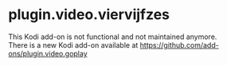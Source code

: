 

# plugin.video.viervijfzes

This Kodi add-on is not functional and not maintained anymore.\
There is a new Kodi add-on available at https://github.com/add-ons/plugin.video.goplay
